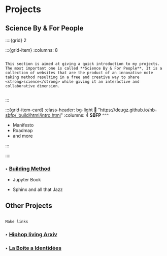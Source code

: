 # Projects

## Science By & For People 

::::{grid} 2

:::{grid-item}
:columns: 8

```{epigraph}

This section is aimed at giving a quick introduction to my projects. The most important one is called **Science By & For People**, It is a collection of websites that are the product of an innovative note taking method resulting in a free and creative way to share <strong>science</strong> while giving it an interactive and collaborative dimension. 
 
```

:::

:::{grid-item-card}
:class-header: bg-light
:link: "https://deugz.github.io/nb-sbfp/_build/html/intro.html"
:columns: 4
**SBFP**
^^^

- Manifesto
- Roadmap
- and more

:::

::::


### <strong> &#x2023; <u>  Building Method </u></strong>

- Jupyter Book

- Sphinx and all that Jazz

## Other Projects

```{note}

Make links

```

### <strong> &#x2023; <u>  Hiphop living Arxiv </u></strong>


### <strong> &#x2023; <u>  La Boite a Identidées </u></strong>